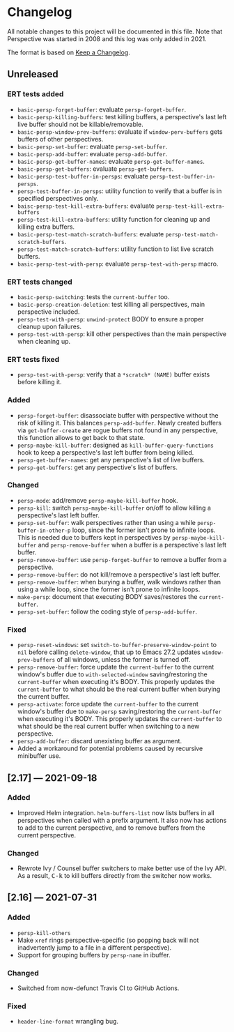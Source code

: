 # Changelog

All notable changes to this project will be documented in this file. Note that
Perspective was started in 2008 and this log was only added in 2021.

The format is based on [Keep a Changelog](https://keepachangelog.com/en/1.0.0/).


## Unreleased

### ERT tests added

- `basic-persp-forget-buffer`: evaluate `persp-forget-buffer`.
- `basic-persp-killing-buffers`: test killing buffers, a perspective's last left live buffer should not be killable/removable.
- `basic-persp-window-prev-buffers`: evaluate if `window-perv-buffers` gets buffers of other perspectives.
- `basic-persp-set-buffer`: evaluate `persp-set-buffer`.
- `basic-persp-add-buffer`: evaluate `persp-add-buffer`.
- `basic-persp-get-buffer-names`: evaluate `persp-get-buffer-names`.
- `basic-persp-get-buffers`: evaluate `persp-get-buffers`.
- `basic-persp-test-buffer-in-persps`: evaluate `persp-test-buffer-in-persps`.
- `persp-test-buffer-in-persps`: utility function to verify that a buffer is in specified perspectives only.
- `baisc-persp-test-kill-extra-buffers`: evaluate `persp-test-kill-extra-buffers`
- `persp-test-kill-extra-buffers`: utility function for cleaning up and killing extra buffers.
- `basic-persp-test-match-scratch-buffers`: evaluate `persp-test-match-scratch-buffers`.
- `persp-test-match-scratch-buffers`: utility function to list live scratch buffers.
- `basic-persp-test-with-persp`: evaluate `persp-test-with-persp` macro.


### ERT tests changed

- `basic-persp-switching`: tests the `current-buffer` too.
- `basic-persp-creation-deletion`: test killing all perspectives, main perspective included.
- `persp-test-with-persp`: `unwind-protect` BODY to ensure a proper cleanup upon failures.
- `persp-test-with-persp`: kill other perspectives than the main perspective when cleaning up.


### ERT tests fixed

- `persp-test-with-persp`: verify that a `*scratch* (NAME)` buffer exists before killing it.


### Added

- `persp-forget-buffer`: disassociate buffer with perspective without the risk of killing it.  This balances `persp-add-buffer`.  Newly created buffers via `get-buffer-create` are rogue buffers not found in any perspective, this function allows to get back to that state.
- `persp-maybe-kill-buffer`: designed as `kill-buffer-query-functions` hook to keep a perspective's last left buffer from being killed.
- `persp-get-buffer-names`: get any perspective's list of live buffers.
- `persp-get-buffers`: get any perspective's list of buffers.


### Changed

- `persp-mode`: add/remove `persp-maybe-kill-buffer` hook.
- `persp-kill`: switch `persp-maybe-kill-buffer` on/off to allow killing a perspective's last left buffer.
- `persp-set-buffer`: walk perspectives rather than using a while `persp-buffer-in-other-p` loop, since the former isn't prone to infinite loops.  This is needed due to buffers kept in perspectives by `persp-maybe-kill-buffer` and `persp-remove-buffer` when a buffer is a perspective`s last left buffer.
- `persp-remove-buffer`: use `persp-forget-buffer` to remove a buffer from a perspective.
- `persp-remove-buffer`: do not kill/remove a perspective's last left buffer.
- `persp-remove-buffer`: when burying a buffer, walk windows rather than using a while loop, since the former isn't prone to infinite loops.
- `make-persp`: document that executing BODY saves/restores the `current-buffer`.
- `persp-set-buffer`: follow the coding style of `persp-add-buffer`.


### Fixed

- `persp-reset-windows`: set `switch-to-buffer-preserve-window-point` to `nil` before calling `delete-window`, that up to Emacs 27.2 updates `window-prev-buffers` of all windows, unless the former is turned off.
- `persp-remove-buffer`: force update the `current-buffer` to the current window's buffer due to `with-selected-window` saving/restoring the `current-buffer` when executing it's BODY.  This properly updates the `current-buffer` to what should be the real current buffer when burying the current buffer.
- `persp-activate`: force update the `current-buffer` to the current window's buffer due to `make-persp` saving/restoring the `current-buffer` when executing it's BODY.  This properly updates the `current-buffer` to what should be the real current buffer when switching to a new perspective.
- `persp-add-buffer`: discard unexisting buffer as argument.
- Added a workaround for potential problems caused by recursive minibuffer use.


## [2.17] — 2021-09-18

### Added

- Improved Helm integration. `helm-buffers-list` now lists buffers in all perspectives when called with a prefix argument. It also now has actions to add to the current perspective, and to remove buffers from the current perspective.


### Changed

- Rewrote Ivy / Counsel buffer switchers to make better use of the Ivy API. As a result, <kbd>C-k</kbd> to kill buffers directly from the switcher now works.


## [2.16] — 2021-07-31

### Added

- `persp-kill-others`
- Make `xref` rings perspective-specific (so popping back will not inadvertently jump to a file in a different perspective).
- Support for grouping buffers by `persp-name` in ibuffer.


### Changed

- Switched from now-defunct Travis CI to GitHub Actions.


### Fixed

- `header-line-format` wrangling bug.
